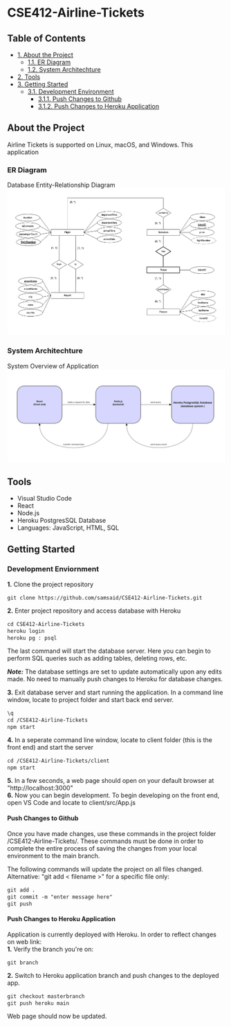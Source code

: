# CSE412-Airline-Tickets
## Table of Contents  
- [1. About the Project](#about-the-project)
    - [1.1. ER Diagram](#er-diagram)
    - [1.2. System Architechture](#system-architechture)
- [2. Tools](#tools)
- [3. Getting Started](#getting-started)
    - [3.1. Development Environment](#development-environment)  
        - [3.1.1. Push Changes to Github](#push-changes-to-github)
        - [3.1.2. Push Changes to Heroku Application](#push-changes-to-heroku-application)  
            
## About the Project
Airline Tickets is supported on Linux, macOS, and Windows. This application

### ER Diagram
Database Entity-Relationship Diagram
![System Overview](/images/er-diagram.png)

### System Architechture
System Overview of Application
![System Overview](/images/system-overview.png)

## Tools
- Visual Studio Code
- React
- Node.js
- Heroku PostgresSQL Database
- Languages: JavaScript, HTML, SQL

## Getting Started  
### Development Enviornment
**1.** Clone the project repository 
```
git clone https://github.com/samsaid/CSE412-Airline-Tickets.git
```
**2.** Enter project repository and access database with Heroku
```
cd CSE412-Airline-Tickets
heroku login
heroku pg : psql
```
The last command will start the database server. Here you can begin to perform SQL queries such as adding tables, deleting rows, etc.

***Note:*** The database settings are set to update automatically upon any edits made. No need to manually push changes to Heroku for database changes.  

**3.** Exit database server and start running the application. In a command line window, locate to project folder and start back end server.
```
\q
cd /CSE412-Airline-Tickets
npm start
```
**4.** In a seperate command line window, locate to client folder (this is the front end) and start the server
```
cd /CSE412-Airline-Tickets/client
npm start
```
**5.** In a few seconds, a web page should open on your default browser at "http://localhost:3000"  
**6.** Now you can begin development. To begin developing on the front end, open VS Code and locate to client/src/App.js
#### Push Changes to Github
Once you have made changes, use these commands in the project folder /CSE412-Airline-Tickets/. These commands must be done in order to complete the entire process of saving the changes from your local environment to the main branch.

The following commands will update the project on all files changed. Alternative: "git add < filename >" for a specific file only:
``` 
git add .
git commit -m "enter message here"
git push                        
```
#### Push Changes to Heroku Application  
Application is currently deployed with Heroku. In order to reflect changes on web link:  
**1.** Verify the branch you're on:
```
git branch
```
**2.** Switch to Heroku application branch and push changes to the deployed app.
```
git checkout masterbranch
git push heroku main
```  
Web page should now be updated. 